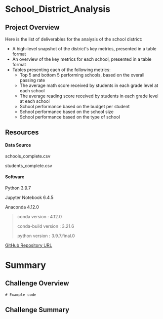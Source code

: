# School_District_Analysis

## Project Overview
Here is the list of deliverables for the analysis of the school district: 

  - A high-level snapshot of the district's key metrics, presented in a table format
  - An overview of the key metrics for each school, presented in a table format
  - Tables presenting each of the following metrics:
    - Top 5 and bottom 5 performing schools, based on the overall passing rate
    - The average math score received by students in each grade level at each school
    - The average reading score received by students in each grade level at each school
    - School performance based on the budget per student
    - School performance based on the school size 
    - School performance based on the type of school

## Resources
#### Data Source
schools_complete.csv

students_complete.csv
#### Software
Python 3.9.7

Jupyter Notebook 6.4.5

Anaconda 4.12.0

> conda version : 4.12.0
> 
> conda-build version : 3.21.6
> 
> python version : 3.9.7.final.0

[GitHub Repository URL](https://github.com/maddenc33/School_District_Analysis)

# Summary

## Challenge Overview

```
# Example code
```

## Challenge Summary
